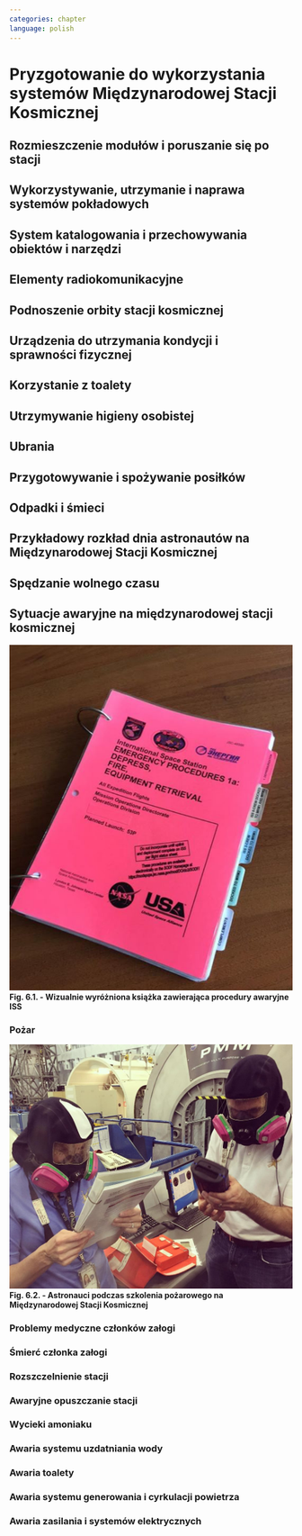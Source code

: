 ```yaml
---
categories: chapter
language: polish
---
```


# Pryzgotowanie do wykorzystania systemów Międzynarodowej Stacji Kosmicznej
<!-- TODO:
- OBSPV - OnBoard Station Procedure Viewing Software
- mieszkanie w mockupie ISS, spanie, praca, symulacje
- Znajdywanie rzeczy na międzynarodowej stacji (inventory system) i kodowanie schowków i rzeczy
- Jesteś przyzwyczajony do tego, że jak coś zostawiasz, to to tam zostaje, ale w mikrograwitacji wszystko gdzieś odlatuje i trzeba szukać
- Ventilation system przyciąga
- Plastik bag Ziplock bag z zagubionymi rzeczami, śrubki, rzeczy itp
- Korzystają z rzepow i gumek bungie
- Śpiąc albo przypinają śpiwór do ściany, albo korzystają z bungie aby nie odlatywać lub free-floater w zależności od preferencji astronauty

http://www.asc-csa.gc.ca/eng/astronauts/faq.asp#details_45
What time zone do astronauts live by?
They live on Greenwich time (GMT), the Coordinated Universal Time (UTC). It's a compromise between the Mission Control Centers in Houston and Moscow.
-->

## Rozmieszczenie modułów i poruszanie się po stacji

## Wykorzystywanie, utrzymanie i naprawa systemów pokładowych

## System katalogowania i przechowywania obiektów i narzędzi

## Elementy radiokomunikacyjne

## Podnoszenie orbity stacji kosmicznej

## Urządzenia do utrzymania kondycji i sprawności fizycznej
<!-- TODO: Urządzenia do utrzymania kondycji i sprawności fizycznej
- http://www.asc-csa.gc.ca/eng/astronauts/living-in-space/physical-activity-in-space.asp
-->

## Korzystanie z toalety

## Utrzymywanie higieny osobistej
<!-- TODO: Utrzymywanie higieny osobistej
- http://www.asc-csa.gc.ca/eng/astronauts/living-in-space/personal-hygiene-in-space.asp
- http://www.asc-csa.gc.ca/eng/astronauts/faq.asp#details_39
- Do female astronauts get their period in space? Yes, female astronauts get their period in space just like they do on Earth. No menstrual problems have been associated with living in microgravity.
- In the early years of human space flight, some worried that women would not have their periods safely in microgravity. They thought that microgravity might cause menstrual fluid to travel upwards into the body instead of out of it – also called retrograde menstrual flow. This would mean that blood would flow from the uterine cavity into the fallopian tubes and then into the pelvis and abdomen, causing pain and increasing the risk for endometriosis. While this has not been observed in past space missions, more studies are needed to better understand how the body works and reacts to microgravity.
- For a variety of reasons, however, many female astronauts prefer to take low-dose oral contraceptives in a continuous fashion to reduce or stop menses during a long-duration mission; therefore, accumulating information on natural menstrual cycles in space is expected to take several years.
- różne sposoby mycia włosów
- Strzyżenie włosów
- Długie włosy mogą się zaczepić w rzepy lub śrubki
-->

## Ubrania
<!-- TODO: Ubrania
- http://www.asc-csa.gc.ca/eng/astronauts/faq.asp#details_36
- How do astronauts wash their clothes in space?
- They don't! It would take too much water on board the International Space Station.
- Astronauts wear their clothes until they are too dirty and then throw them out in a re-supply ship, which burns in the atmosphere on re-entry.
-->

## Przygotowywanie i spożywanie posiłków

## Odpadki i śmieci

## Przykładowy rozkład dnia astronautów na Międzynarodowej Stacji Kosmicznej
<!-- TODO: Przykładowy rozkład dnia
- Science and Technology
- Praca
    - rozpoczęcie pracy 7:30
    - zakończenie pracy 20:30
    - w trakcie:
        - 1h przerwy na lunch
        - 2h na fitness i ćwiczenia
- 140 różnych eksperymentów przez 6 miesięcy
- problemy ze wzrokiem ze względu na nacisk na gałkę oczną
- body fluid shift
- astronauci tracą Wapń (Calcium) 10x szybciej niż osoby mające Osteoporozę
- sen
    - zaśnięcie 22:00
    - pobudka 6:00
-->

## Spędzanie wolnego czasu
<!-- TODO: Spędzanie wolnego czasu
- gra na instrumentach
- telekonferencja z rodziną
- obserwowanie Ziemii z Cupoli
- fotografowanie
- udzielanie się na social media
-->

## Sytuacje awaryjne na międzynarodowej stacji kosmicznej
<!-- TODO: Tzw. Off-nominal situations.
- Off nominal situations
- electronic sysyems failure
- Vhf radio system failure
- Smart switch router Brie ASU system failure (cieżko tłumaczki się słuchało)
- Pożar w soyuz oraz na stacji
- lithium hydroxide leaking
- leak seals
- tank leaking
- Soyus leaking
- Russian segment training
    - Fire
    - Depressurization
- używanie kolejnego modułu jako backup airlock
- thermal stress (kiedy jest gorąco, np niedzialająca klima w skafandrze
- plucie na zamgloną szybkę hełmu EMU
- astronauta asystant dla małżonka astronauty podczas startu, który pomaga w pierwszych momentach bycia wdową gdyby cooś poszło nie tak
- wykorystywanie canadaarm do oglladania statku
- symulacja manewru w symulatorze
- brak zasilania prądu na iss i na statkach, brak thermal protection, radiation
- space shuttle reentry angle 31 deg (nietypowy kąt wejścia)
- pressure in the space shuttle pressurized compartnent 14,7 psi
- dzień prze EVA STS-117 crew spent night in the aiir lock with 10.2 psi (plus maski z tlenem) by przygotować się
- sytuacje awaryjne, np jak szycie powłoki testują w rękawicach wewnątrz statku, by wiedzieć że dadzą radę podczas EVA
- EVA training gdy czlonek straci przytomność
- trening EVA z obniżania ciśnienia w skafandrze (2.7 psi dla Leovova), depressure valve w skafandrach
- Mission Control has had to deliver very bad news to astronauts while they are in space and yes there are protocols for how to do such things. While in orbit, astronauts have had family members die, friends and colleagues die, and drastic other events occur. In each case, the crew has a dedicated support team including a flight surgeon that can properly convey the information and work with the crew to handle the news. Nowadays, the crew can also have direct telephone and videocon access to their families.
- https://www.quora.com/Has-Mission-Control-ever-had-to-deliver-very-bad-news-to-an-astronaut-while-they-were-in-space
-->


![Fig. 6.1. - Wizualnie wyróżniona książka zawierająca procedury awaryjne ISS](/img/ISS-emergency-procedures-handbook-01.png)
**Fig. 6.1. - Wizualnie wyróżniona książka zawierająca procedury awaryjne ISS**

### Pożar

![Fig. 6.2. - Astronauci podczas szkolenia pożarowego na Międzynarodowej Stacji Kosmicznej](/img/iss-emergency-training.jpg)
**Fig. 6.2. - Astronauci podczas szkolenia pożarowego na Międzynarodowej Stacji Kosmicznej**

### Problemy medyczne członków załogi

### Śmierć członka załogi

### Rozszczelnienie stacji

### Awaryjne opuszczanie stacji

### Wycieki amoniaku

### Awaria systemu uzdatniania wody

### Awaria toalety
<!-- TODO: Awaria toalety
- Tekst z aircrafts systems Engineering o umieszczeniu toalety na suficie
-->

### Awaria systemu generowania i cyrkulacji powietrza

### Awaria zasilania i systemów elektrycznych
